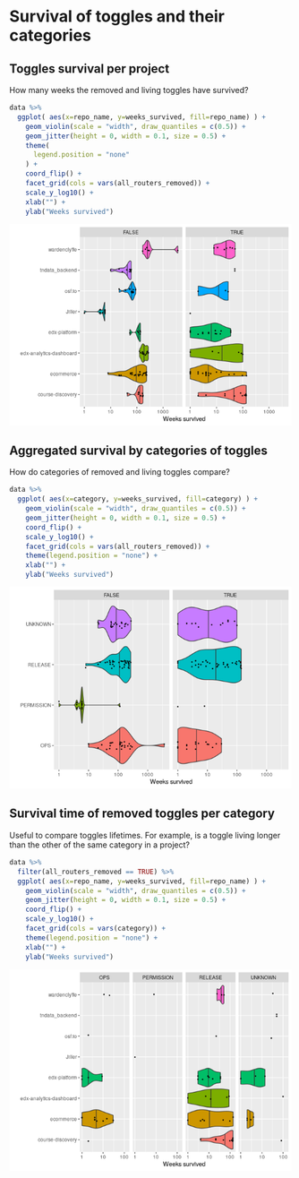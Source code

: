 Survival of toggles and their categories
================

## Toggles survival per project

How many weeks the removed and living toggles have survived?

``` r
data %>%
  ggplot( aes(x=repo_name, y=weeks_survived, fill=repo_name) ) +
    geom_violin(scale = "width", draw_quantiles = c(0.5)) +
    geom_jitter(height = 0, width = 0.1, size = 0.5) +
    theme(
      legend.position = "none"
    ) +
    coord_flip() +
    facet_grid(cols = vars(all_routers_removed)) +
    scale_y_log10() +
    xlab("") +
    ylab("Weeks survived")
```

![](categories_files/figure-gfm/unnamed-chunk-1-1.png)<!-- -->

## Aggregated survival by categories of toggles

How do categories of removed and living toggles compare?

``` r
data %>%
  ggplot( aes(x=category, y=weeks_survived, fill=category) ) +
    geom_violin(scale = "width", draw_quantiles = c(0.5)) +
    geom_jitter(height = 0, width = 0.1, size = 0.5) +
    coord_flip() +
    scale_y_log10() +
    facet_grid(cols = vars(all_routers_removed)) +
    theme(legend.position = "none") +
    xlab("") +
    ylab("Weeks survived")
```

![](categories_files/figure-gfm/unnamed-chunk-2-1.png)<!-- -->

## Survival time of removed toggles per category

Useful to compare toggles lifetimes. For example, is a toggle living
longer than the other of the same category in a project?

``` r
data %>%
  filter(all_routers_removed == TRUE) %>%
  ggplot( aes(x=repo_name, y=weeks_survived, fill=repo_name) ) +
    geom_violin(scale = "width", draw_quantiles = c(0.5)) +
    geom_jitter(height = 0, width = 0.1, size = 0.5) +
    coord_flip() +
    scale_y_log10() +
    facet_grid(cols = vars(category)) +
    theme(legend.position = "none") +
    xlab("") +
    ylab("Weeks survived")
```

![](categories_files/figure-gfm/unnamed-chunk-3-1.png)<!-- -->
